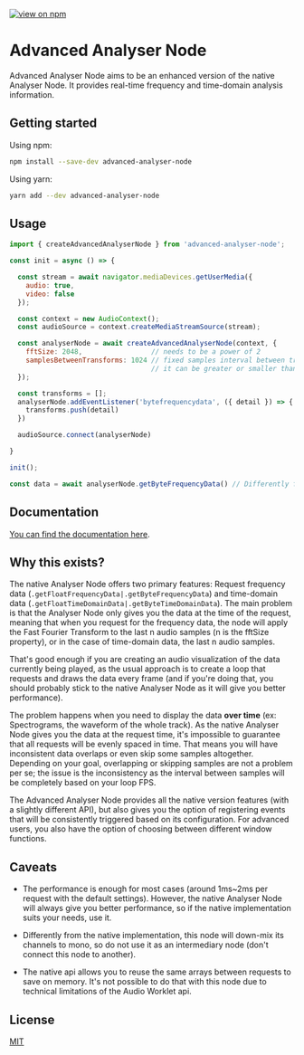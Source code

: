 [![view on npm](https://badgen.net/npm/v/jsdoc-to-markdown)](https://www.npmjs.org/package/jsdoc-to-markdown)

# Advanced Analyser Node

Advanced Analyser Node aims to be an enhanced version of the native Analyser Node. It provides real-time frequency and time-domain analysis information.


## Getting started

Using npm:
```bash
npm install --save-dev advanced-analyser-node
```
Using yarn:
```bash
yarn add --dev advanced-analyser-node
```

## Usage

```javascript
import { createAdvancedAnalyserNode } from 'advanced-analyser-node';

const init = async () => {

  const stream = await navigator.mediaDevices.getUserMedia({
    audio: true,
    video: false
  });

  const context = new AudioContext();
  const audioSource = context.createMediaStreamSource(stream);

  const analyserNode = await createAdvancedAnalyserNode(context, {
    fftSize: 2048,                 // needs to be a power of 2
    samplesBetweenTransforms: 1024 // fixed samples interval between transforms
                                   // it can be greater or smaller than the fftSize, which will cause overlaps or skip samples
  });

  const transforms = [];
  analyserNode.addEventListener('bytefrequencydata', ({ detail }) => {
    transforms.push(detail)
  })

  audioSource.connect(analyserNode)

}

init();
```

```javascript
const data = await analyserNode.getByteFrequencyData() // Differently from the native implementation, the request methods are asynchronous, and do not take an array as parameter
```

## Documentation
[You can find the documentation here](docs/DOC.md).


## Why this exists?
The native Analyser Node offers two primary features: Request frequency data (`.getFloatFrequencyData|.getByteFrequencyData`) and time-domain data (`.getFloatTimeDomainData|.getByteTimeDomainData`). The main problem is that the Analyser Node only gives you the data at the time of the request, meaning that when you request for the frequency data, the node will apply the Fast Fourier Transform to the last n audio samples (n is the fftSize property), or in the case of time-domain data, the last n audio samples.

That's good enough if you are creating an audio visualization of the data currently being played, as the usual approach is to create a loop that requests and draws the data every frame (and if you're doing that, you should probably stick to the native Analyser Node as it will give you better performance).

The problem happens when you need to display the data **over time** (ex: Spectrograms, the waveform of the whole track). As the native Analyser Node gives you the data at the request time, it's impossible to guarantee that all requests will be evenly spaced in time. That means you will have inconsistent data overlaps or even skip some samples altogether. Depending on your goal, overlapping or skipping samples are not a problem per se; the issue is the inconsistency as the interval between samples will be completely based on your loop FPS.

The Advanced Analyser Node provides all the native version features (with a slightly different API), but also gives you the option of registering events that will be consistently triggered based on its configuration. For advanced users, you also have the option of choosing between different window functions.

## Caveats

- The performance is enough for most cases (around 1ms~2ms per request with the default settings). However, the native Analyser Node will always give you better performance, so if the native implementation suits your needs, use it.

- Differently from the native implementation, this node will down-mix its  channels to mono, so do not use it as an intermediary node (don't connect this node to another).

- The native api allows you to reuse the same arrays between requests to save on memory. It's not possible to do that with this node due to technical limitations of the Audio Worklet api.




## License
[MIT](https://choosealicense.com/licenses/mit/)
